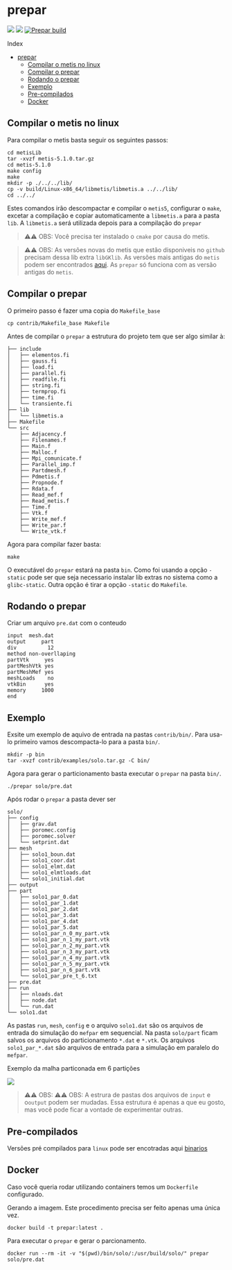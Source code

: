 # prepar

![](https://img.shields.io/github/last-commit/lmn-labest/prepar?style=plasti&ccolor=blue)
![](https://img.shields.io/badge/Autor-Henrique%20C%20C%20de%20Andrade-blue)
[![Prepar build](https://github.com/lmn-labest/prepar/actions/workflows/build.yml/badge.svg)](https://github.com/lmn-labest/prepar/actions/workflows/build.yml)

Index
- [prepar](#prepar)
  - [Compilar o metis no linux](#compilar-o-metis-no-linux)
  - [Compilar o prepar](#compilar-o-prepar)
  - [Rodando o prepar](#rodando-o-prepar)
  - [Exemplo](#exemplo)
  - [Pre-compilados](#pre-compilados)
  - [Docker](#docker)

## Compilar o metis no linux

Para compilar o metis basta seguir os seguintes passos:

```console
cd metisLib
tar -xvzf metis-5.1.0.tar.gz
cd metis-5.1.0
make config
make
mkdir -p ./../../lib/
cp -v build/Linux-x86_64/libmetis/libmetis.a ../../lib/
cd ../../
```

Estes comandos irão descompactar e compilar o `metis5`, configurar o `make`, excetar a compilação e copiar automaticamente a `libmetis.a` para a pasta `lib`. A `libmetis.a` será utilizada depois para a compilação do `prepar`

> ⚠️⚠️ OBS: Você precisa ter instalado o `cmake` por causa do metis.

> ⚠️⚠️ OBS: As versões novas do metis que estão  disponiveis no `github` precisam dessa lib extra `libGKlib`. As versões mais antigas do `metis` podem ser encontrados [aqui](http://glaros.dtc.umn.edu/gkhome/metis/metis/download). As `prepar` só funciona com as versão antigas do `metis`.


## Compilar o prepar

O primeiro passo é fazer uma copia do `Makefile_base`

```console
cp contrib/Makefile_base Makefile
```

Antes de compilar o `prepar` a estrutura do projeto tem que ser algo similar à:

```console
├── include
│   ├── elementos.fi
│   ├── gauss.fi
│   ├── load.fi
│   ├── parallel.fi
│   ├── readfile.fi
│   ├── string.fi
│   ├── termprop.fi
│   ├── time.fi
│   └── transiente.fi
├── lib
│   └── libmetis.a
├── Makefile
└── src
    ├── Adjacency.f
    ├── Filenames.f
    ├── Main.f
    ├── Malloc.f
    ├── Mpi_comunicate.f
    ├── Parallel_imp.f
    ├── Partdmesh.f
    ├── Pdmetis.f
    ├── Propnode.f
    ├── Rdata.f
    ├── Read_mef.f
    ├── Read_metis.f
    ├── Time.f
    ├── Vtk.f
    ├── Write_mef.f
    ├── Write_par.f
    └── Write_vtk.f
```

Agora para compilar fazer basta:

```console
make
```

O executável do `prepar` estará na pasta `bin`. Como foi usando a opção `-static` pode ser que seja necessario instalar lib extras no sistema como a `glibc-static`. Outra opção é tirar a opção `-static` do `Makefile`.

## Rodando o prepar

Criar um arquivo `pre.dat` com o conteudo

```
input  mesh.dat
output     part
div          12
method non-overllaping
partVtk     yes
partMeshVtk yes
partMeshMef yes
meshLoads    no
vtkBin      yes
memory     1000
end
```

## Exemplo

Exsite um exemplo de aquivo de entrada na pastas  `contrib/bin/`. Para usa-lo primeiro vamos descompacta-lo para a pasta `bin/`.

```console
mkdir -p bin
tar -xvzf contrib/examples/solo.tar.gz -C bin/
```

Agora para gerar o particionamento basta executar o `prepar` na pasta `bin/`.

```console
./prepar solo/pre.dat
```

Após rodar o `prepar` a pasta dever ser 

```console
solo/
├── config
│   ├── grav.dat
│   ├── poromec.config
│   ├── poromec.solver
│   └── setprint.dat
├── mesh
│   ├── solo1_boun.dat
│   ├── solo1_coor.dat
│   ├── solo1_elmt.dat
│   ├── solo1_elmtloads.dat
│   └── solo1_initial.dat
├── output
├── part
│   ├── solo1_par_0.dat
│   ├── solo1_par_1.dat
│   ├── solo1_par_2.dat
│   ├── solo1_par_3.dat
│   ├── solo1_par_4.dat
│   ├── solo1_par_5.dat
│   ├── solo1_par_n_0_my_part.vtk
│   ├── solo1_par_n_1_my_part.vtk
│   ├── solo1_par_n_2_my_part.vtk
│   ├── solo1_par_n_3_my_part.vtk
│   ├── solo1_par_n_4_my_part.vtk
│   ├── solo1_par_n_5_my_part.vtk
│   ├── solo1_par_n_6_part.vtk
│   └── solo1_par_pre_t_6.txt
├── pre.dat
├── run
│   ├── nloads.dat
│   ├── node.dat
│   └── run.dat
└── solo1.dat
```

As pastas `run`, `mesh`, `config` e o arquivo `solo1.dat` são os arquivos de entrada do simulação do `mefpar` em sequencial. Na pasta `solo/part` ficam salvos os arquivos do particionamento `*.dat` e `*.vtk`. Os arquivos `solo1_par_*.dat` são arquivos de entrada para a simulação em paralelo do `mefpar`.

Exemplo da malha particonada em 6 partições

![](doc/part_mesh.png)

> ⚠️⚠️ OBS: 
> ⚠️⚠️ OBS: A estrura de pastas dos arquivos de `input` e o`output` podem ser mudadas. Essa estrutura é apenas a que eu gosto, mas você pode ficar a vontade de experimentar outras.


## Pre-compilados

Versões pré compilados para `linux` pode ser encotradas aqui [binarios](https://github.com/lmn-labest/prepar/releases/tag/0.1.0)

## Docker

Caso você queria rodar utilizando containers temos um `Dockerfile` configurado.

Gerando a imagem. Este procedimento precisa ser feito apenas uma única vez.

```console
docker build -t prepar:latest .
```

Para executar o `prepar` e gerar o parcionamento. 

```console
docker run --rm -it -v "$(pwd)/bin/solo/:/usr/build/solo/" prepar solo/pre.dat
```
